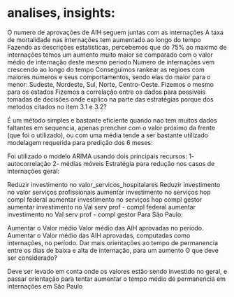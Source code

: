 # analises, insights:

O numero de aprovações de AIH seguem juntas com as internações
A taxa de mortalidade nas internações tem aumentado ao longo do tempo
Fazendo as descrições estatisticas, percebemos que do 75% ao maximo de internações temos um aumento muito maior se comparado com o valor médio de internação deste mesmo periodo
Numero de internações vem crescendo ao longo do tempo
Conseguimos rankear as regioes com maiores numeros e seus comportamentos, sendo elas do maior para o menor: Sudeste, Nordeste, Sul, Norte, Centro-Oeste. Fizemos o mesmo para os estados
Fizemos a correlação entre os dados para possiveis tomadas de decisões onde explico na parte das estratégias
porque dos metodos citados no item 3.1 e 3.2?

É um método simples e bastante eficiente quando nao tem muitos dados faltantes em sequencia, apenas prencher com o valor próximo da frente (que foi o utilizado), ou com uma média tende a ser bastante utilizado
modelagem requerida para predição dos 6 meses:

Foi utilizado o modelo ARIMA usando dois principais recursos:
1- autocorrelação
2- médias móveis
Estratégia para redução nos casos de internações geral:

Reduzir investimento no valor_servicos_hospitalares
Reduzir investimento no valor serviços profissionais
aumentar investimento no serviços hop compl federal
aumentar investimento no serviços hop compl gestor
aumentar investimento no Val serv prof - compl federal
aumentar investimento no Val serv prof - compl gestor
Para São Paulo:

Aumentar o Valor médio Valor médio das AIH aprovadas no período.
Aumentar o Valor médio das AIH aprovadas, computadas como internações, no período.
Dar mais orientações ao tempo de permanencia entre os dias de baixa e alta de internação, para um aumento
O que deve ser considerado?

Deve ser levado em conta onde os valores estão sendo investido no geral, e passar orientação para tentar aumentar o tempo médio de permanencia em internações em São Paulo

